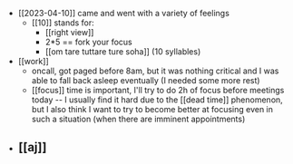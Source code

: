 - [[2023-04-10]] came and went with a variety of feelings
  - [[10]] stands for:
    - [[right view]]
    - 2*5 == fork your focus
    - [[om tare tuttare ture soha]] (10 syllables)
- [[work]]
  - oncall, got paged before 8am, but it was nothing critical and I was able to fall back asleep eventually (I needed some more rest)
  - [[focus]] time is important, I'll try to do 2h of focus before meetings today -- I usually find it hard due to the [[dead time]] phenomenon, but I also think I want to try to become better at focusing even in such a situation (when there are imminent appointments)
- [[aj]]
  - 
